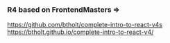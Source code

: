 ### R4 based on FrontendMasters => 
https://github.com/btholt/complete-intro-to-react-v4s
https://btholt.github.io/complete-intro-to-react-v4/
